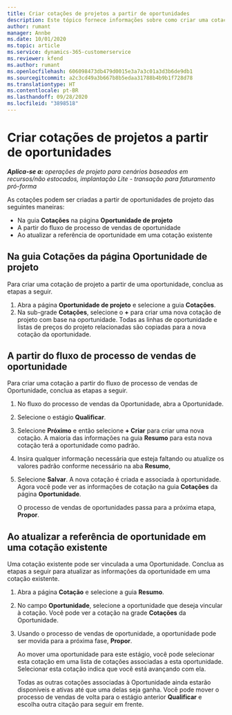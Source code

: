 ```yaml
---
title: Criar cotações de projetos a partir de oportunidades
description: Este tópico fornece informações sobre como criar uma cotação de projeto a partir de uma projeto.
author: rumant
manager: Annbe
ms.date: 10/01/2020
ms.topic: article
ms.service: dynamics-365-customerservice
ms.reviewer: kfend
ms.author: rumant
ms.openlocfilehash: 606098473db479d0015e3a7a3c01a3d3b6de9db1
ms.sourcegitcommit: a2c3cd49a3b667b8b5edaa31788b4b9b1f728d78
ms.translationtype: HT
ms.contentlocale: pt-BR
ms.lasthandoff: 09/28/2020
ms.locfileid: "3898518"
---
```

# <a name="create-project-quotes-from-opportunities"></a>Criar cotações de projetos a partir de oportunidades

_**Aplica-se a:** operações de projeto para cenários baseados em recursos/não estocados, implantação Lite - transação para faturamento pró-forma_

As cotações podem ser criadas a partir de oportunidades de projeto das seguintes maneiras:

- Na guia **Cotações** na página **Oportunidade de projeto**
- A partir do fluxo de processo de vendas de oportunidade
- Ao atualizar a referência de oportunidade em uma cotação existente

## <a name="from-the-quotes-tab-of-the-project-opportunity-page"></a>Na guia Cotações da página Oportunidade de projeto

Para criar uma cotação de projeto a partir de uma oportunidade, conclua as etapas a seguir.

1. Abra a página **Oportunidade de projeto** e selecione a guia **Cotações**. 
2. Na sub-grade **Cotações**, selecione o **+** para criar uma nova cotação de projeto com base na oportunidade. Todas as linhas de oportunidade e listas de preços do projeto relacionadas são copiadas para a nova cotação da oportunidade.

## <a name="from-the-opportunity-sales-process-flow"></a>A partir do fluxo de processo de vendas de oportunidade

Para criar uma cotação a partir do fluxo de processo de vendas de Oportunidade, conclua as etapas a seguir.

1. No fluxo do processo de vendas da Oportunidade, abra a Oportunidade.
2. Selecione o estágio **Qualificar**. 
3. Selecione **Próximo** e então selecione **+ Criar** para criar uma nova cotação. A maioria das informações na guia **Resumo** para esta nova cotação terá a oportunidade como padrão. 
4. Insira qualquer informação necessária que esteja faltando ou atualize os valores padrão conforme necessário na aba **Resumo**,
5. Selecione **Salvar**. A nova cotação é criada e associada à oportunidade. Agora você pode ver as informações de cotação na guia **Cotações** da página **Oportunidade**. 

   O processo de vendas de oportunidades passa para a próxima etapa, **Propor**.


## <a name="by-updating-the-opportunity-reference-on-an-existing-quote"></a>Ao atualizar a referência de oportunidade em uma cotação existente

Uma cotação existente pode ser vinculada a uma Oportunidade. Conclua as etapas a seguir para atualizar as informações da oportunidade em uma cotação existente.

1. Abra a página **Cotação** e selecione a guia **Resumo**.
2. No campo **Oportunidade**, selecione a oportunidade que deseja vincular à cotação. Você pode ver a cotação na grade **Cotações** da Oportunidade. 
3. Usando o processo de vendas de oportunidade, a oportunidade pode ser movida para a próxima fase, **Propor**. 

   Ao mover uma oportunidade para este estágio, você pode selecionar esta cotação em uma lista de cotações associadas a esta oportunidade. Selecionar esta cotação indica que você está avançando com ela.

   Todas as outras cotações associadas à Oportunidade ainda estarão disponíveis e ativas até que uma delas seja ganha. Você pode mover o processo de vendas de volta para o estágio anterior **Qualificar** e escolha outra citação para seguir em frente.
